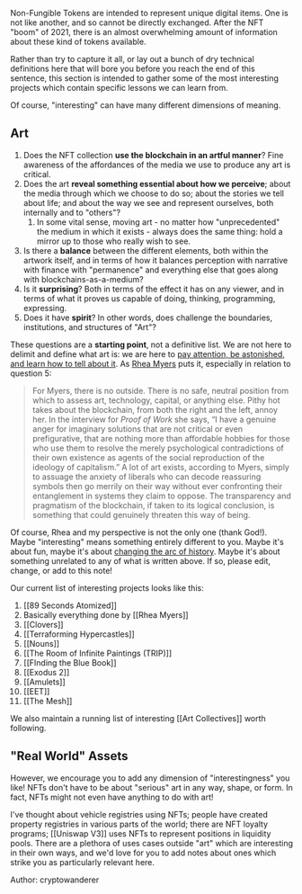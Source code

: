 Non-Fungible Tokens are intended to represent unique digital items. One is not like another, and so cannot be directly exchanged. After the NFT "boom" of 2021, there is an almost overwhelming amount of information about these kind of tokens available.

Rather than try to capture it all, or lay out a bunch of dry technical definitions here that will bore you before you reach the end of this sentence, this section is intended to gather some of the most interesting projects which contain specific lessons we can learn from.

Of course, "interesting" can have many different dimensions of meaning.

## Art

1. Does the NFT collection **use the blockchain in an artful manner**? Fine awareness of the affordances of the media we use to produce any art is critical.
2. Does the art **reveal something essential about how we perceive**; about the media through which we choose to do so; about the stories we tell about life; and about the way we see and represent ourselves, both internally and to "others"?
	1. In some vital sense, moving art - no matter how "unprecedented" the medium in which it exists - always does the same thing: hold a mirror up to those who really wish to see.
3. Is there a **balance** between the different elements, both within the artwork itself, and in terms of how it balances perception with narrative with finance with "permanence" and everything else that goes along with blockchains-as-a-medium?
4. Is it **surprising**? Both in terms of the effect it has on any viewer, and in terms of what it proves us capable of doing, thinking, programming, expressing.
5. Does it have **spirit**? In other words, does challenge the boundaries, institutions, and structures of "Art"? 

These questions are a **starting point**, not a definitive list. We are not here to delimit and define what art is: we are here to [pay attention, be astonished, and learn how to tell about it](https://www.livingcompass.org/wwow/pay-attention-be-astonished-tell-about-it). As [Rhea Myers](https://outland.art/rhea-myers/) puts it, especially in relation to question 5:

>For Myers, there is no outside. There is no safe, neutral position from which to assess art, technology, capital, or anything else. Pithy hot takes about the blockchain, from both the right and the left, annoy her. In the interview for _Proof of Work_ she says, “I have a genuine anger for imaginary solutions that are not critical or even prefigurative, that are nothing more than affordable hobbies for those who use them to resolve the merely psychological contradictions of their own existence as agents of the social reproduction of the ideology of capitalism.” A lot of art exists, according to Myers, simply to assuage the anxiety of liberals who can decode reassuring symbols then go merrily on their way without ever confronting their entanglement in systems they claim to oppose. The transparency and pragmatism of the blockchain, if taken to its logical conclusion, is something that could genuinely threaten this way of being.

Of course, Rhea and my perspective is not the only one (thank God!). Maybe "interesting" means something entirely different to you. Maybe it's about fun, maybe it's about [changing the arc of history](https://twitter.com/punk6529/status/1445468399656595456). Maybe it's about something unrelated to any of what is written above. If so, please edit, change, or add to this note!

Our current list of interesting projects looks like this:

1. [[89 Seconds Atomized]]
2. Basically everything done by [[Rhea Myers]]
3. [[Clovers]]
4. [[Terraforming Hypercastles]]
5. [[Nouns]]
6. [[The Room of Infinite Paintings (TRIP)]]
7. [[FInding the Blue Book]]
8. [[Exodus 2]]
9. [[Amulets]]
10. [[EET]]
11. [[The Mesh]]

We also maintain a running list of interesting [[Art Collectives]] worth following. 

## "Real World" Assets

However, we encourage you to add any dimension of "interestingness" you like! NFTs don't have to be about "serious" art in any way, shape, or form. In fact, NFTs might not even have anything to do with art! 

I've thought about vehicle registries using NFTs; people have created property registries in various parts of the world; there are NFT loyalty programs; [[Uniswap V3]] uses NFTs to represent positions in liquidity pools. There are a plethora of uses cases outside "art" which are interesting in their own ways, and we'd love for you to add notes about ones which strike you as particularly relevant here.

Author: cryptowanderer
